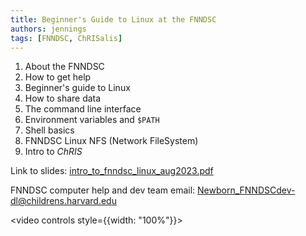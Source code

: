 ```yaml
---
title: Beginner's Guide to Linux at the FNNDSC
authors: jennings
tags: [FNNDSC, ChRISalis]
---
```


[//]: # (Slides: https://fnndsc.childrens.harvard.edu/presentations/jennings/intro_to_fnndsc_linux_aug2023.pdf)

1. About the FNNDSC
2. How to get help
3. Beginner's guide to Linux
4. How to share data
5. The command line interface
6. Environment variables and `$PATH`
7. Shell basics
8. FNNDSC Linux NFS (Network FileSystem)
9. Intro to _ChRIS_

Link to slides:
[intro_to_fnndsc_linux_aug2023.pdf](https://stack.nerc.mghpcc.org:13808/v1/AUTH_2dd3b02b267242d9b28f94a512ea9ede/fnndsc-public/presentations/jennings.zhang/intro_to_fnndsc_linux_aug2023.pdf)

FNNDSC computer help and dev team email: Newborn_FNNDSCdev-dl@childrens.harvard.edu

<video controls style={{width: "100%"}}>
  <source src="https://stack.nerc.mghpcc.org:13808/swift/v1/AUTH_2dd3b02b267242d9b28f94a512ea9ede/fnndsc-public/meetings/chrisalis/2023-08-16-chrisalis01_intro_to_linux.mp4" type="video/mp4" />
</video>
